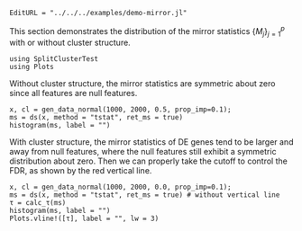 ```@meta
EditURL = "../../../examples/demo-mirror.jl"
```

This section demonstrates the distribution of the mirror statistics $\{M_j \}_{j=1}^p$ with or without cluster structure.

````@example demo-mirror
using SplitClusterTest
using Plots
````

Without cluster structure, the mirror statistics are symmetric about zero since all features are null features.

````@example demo-mirror
x, cl = gen_data_normal(1000, 2000, 0.5, prop_imp=0.1);
ms = ds(x, method = "tstat", ret_ms = true)
histogram(ms, label = "")
````

With cluster structure, the mirror statistics of DE genes tend to be larger and away from null features,
where the null features still exhibit a symmetric distribution about zero.
Then we can properly take the cutoff to control the FDR, as shown by the red vertical line.

````@example demo-mirror
x, cl = gen_data_normal(1000, 2000, 0.0, prop_imp=0.1);
ms = ds(x, method = "tstat", ret_ms = true) # without vertical line
τ = calc_τ(ms)
histogram(ms, label = "")
Plots.vline!([τ], label = "", lw = 3)
````

